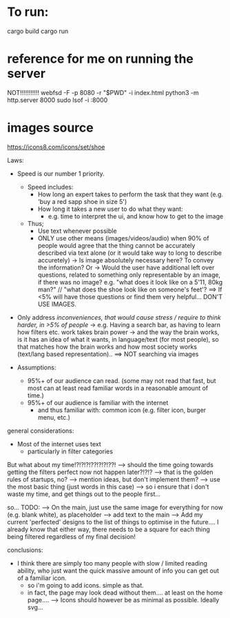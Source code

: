 # To run:
cargo build
cargo run



# reference for me on running the server
NOT!!!!!!!!!!! webfsd -F -p 8080 -r "$PWD" -i index.html
python3 -m http.server 8000
sudo lsof -i :8000


# images source
https://icons8.com/icons/set/shoe


Laws:
- Speed is our number 1 priority. 
    - Speed includes:
        - How long an expert takes to perform the task that they want (e.g. 'buy a red sapp shoe in size 5')
        - How long it takes a new user to do what they want:
            - e.g. time to interpret the ui, and know how to get to the image
    - Thus;
        - Use text whenever possible 
        - ONLY use other means (images/videos/audio) when 90% of people would agree that the thing cannot be accurately described via text alone (or it would take way to long to describe accuretely)
            -> Is image absolutely necessary here? To convey the information? Or 
            -> Would the user have additional left over questions, related to something only representable by an image, if there was no image?
                e.g. "what does it look like on a 5'11, 80kg man?" // "what does the shoe look like on someone's feet'? 
                ==> If <5% will have those questions or find them very helpful... DON'T USE IMAGES. 
- Only address *inconveniences, that would cause stress / require to think harder, in >5% of people*
    -> e.g. Having a search bar, as having to learn how filters etc. work takes brain power
    -> and the way the brain works, is it has an idea of what it wants, in language/text (for most people), so that matches how the brain works and how most society works (text/lang based representation)..
    ==> 
    NOT searching via images

- Assumptions:
    - 95%+ of our audience can read. (some may not read that fast, but most can at least read familiar words in a reasonable amount of time.)
    - 95%+ of our audience is familiar with the internet 
        - and thus familiar with: common icon (e.g. filter icon, burger menu, etc.)


general considerations:
- Most of the internet uses text 
    - particularly in filter categories


But what about my time!?!?!?!??!?!?!??!
--> should the time going towards getting the filters perfect now not happen later?!?!?
    --> that is the golden rules of startups, no?
    --> mention ideas, but don't implement them?
    --> use the most basic thing (just words in this case)
    --> so i ensure that i don't waste my time, and get things out to the people first... 

so...
TODO:
--> On the main, just use the same image for everything for now (e.g. blank white), as placeholder
--> add text to the main
--> Add my current 'perfected' designs to the list of things to optimise in the future....
I already know that either way, there needs to be a square for each thing being filtered regardless of my final decision!


conclusions:
- I think there are simply too many people with slow / limited reading ability, who just want the quick massive amount of info you can get out of a familiar icon.
    - so i'm going to add icons. simple as that.
    - in fact, the page may look dead without them.... at least on the home page.... 
--> Icons should however be as minimal as possible. Ideally svg... 


